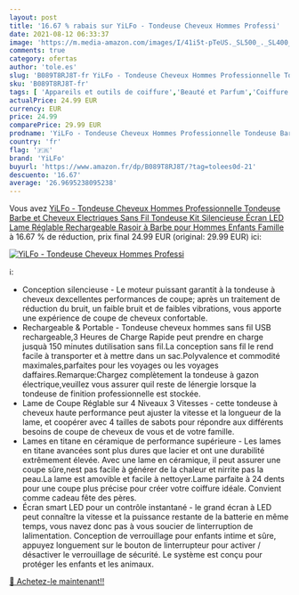 ```yaml
---
layout: post
title: '16.67 % rabais sur YiLFo - Tondeuse Cheveux Hommes Professi'
date: 2021-08-12 06:33:37
image: 'https://m.media-amazon.com/images/I/41i5t-pTeUS._SL500_._SL400_.jpg'
comments: true
category: ofertas
author: 'tole.es'
slug: 'B089T8RJ8T-fr YiLFo - Tondeuse Cheveux Hommes Professionnelle Tondeuse...'
sku: 'B089T8RJ8T-fr'
tags: [ 'Appareils et outils de coiffure','Beauté et Parfum','Coiffure et soins des cheveux','Tondeuses à cheveux','yilfo', ]
actualPrice: 24.99 EUR
currency: EUR
price: 24.99
comparePrice: 29.99 EUR
prodname: 'YiLFo - Tondeuse Cheveux Hommes Professionnelle Tondeuse Barbe et Cheveux Electriques Sans Fil Tondeuse Kit Silencieuse Écran LED Lame Réglable Rechargeable Rasoir à Barbe pour Hommes Enfants Famille'
country: 'fr'
flag: '🇫🇷'
brand: 'YiLFo'
buyurl: 'https://www.amazon.fr/dp/B089T8RJ8T/?tag=tolees0d-21'
descuento: '16.67'
average: '26.9695238095238'
---
```


Vous avez [YiLFo - Tondeuse Cheveux Hommes Professionnelle Tondeuse Barbe et Cheveux Electriques Sans Fil Tondeuse Kit Silencieuse Écran LED Lame Réglable Rechargeable Rasoir à Barbe pour Hommes Enfants Famille](https://www.amazon.fr/dp/B089T8RJ8T/?tag=tolees0d-21)  à  16.67 % de réduction, prix final  24.99 EUR (original: 29.99 EUR) ici:

[![YiLFo - Tondeuse Cheveux Hommes Professi](https://m.media-amazon.com/images/I/41i5t-pTeUS._SL500_._SL400_.jpg)](https://www.amazon.fr/dp/B089T8RJ8T/?tag=tolees0d-21)

ℹ️:

- Conception silencieuse - Le moteur puissant garantit à la tondeuse à cheveux dexcellentes performances de coupe; après un traitement de réduction du bruit, un faible bruit et de faibles vibrations, vous apporte une expérience de coupe de cheveux confortable.
- Rechargeable & Portable - Tondeuse cheveux hommes sans fil USB rechargeable,3 Heures de Charge Rapide peut prendre en charge jusquà 150 minutes dutilisation sans fil.La conception sans fil le rend facile à transporter et à mettre dans un sac.Polyvalence et commodité maximales,parfaites pour les voyages ou les voyages daffaires.Remarque:Chargez complètement la tondeuse à gazon électrique,veuillez vous assurer quil reste de lénergie lorsque la tondeuse de finition professionnelle est stockée.
- Lame de Coupe Réglable sur 4 Niveaux 3 Vitesses - cette tondeuse à cheveux haute performance peut ajuster la vitesse et la longueur de la lame, et coopérer avec 4 tailles de sabots pour répondre aux différents besoins de coupe de cheveux de vous et de votre famille.
- Lames en titane en céramique de performance supérieure - Les lames en titane avancées sont plus dures que lacier et ont une durabilité extrêmement élevée. Avec une lame en céramique, il peut assurer une coupe sûre,nest pas facile à générer de la chaleur et nirrite pas la peau.La lame est amovible et facile à nettoyer.Lame parfaite à 24 dents pour une coupe plus précise pour créer votre coiffure idéale. Convient comme cadeau fête des pères.
- Écran smart LED pour un contrôle instantané - le grand écran à LED peut connaître la vitesse et la puissance restante de la batterie en même temps, vous navez donc pas à vous soucier de linterruption de lalimentation. Conception de verrouillage pour enfants intime et sûre, appuyez longuement sur le bouton de linterrupteur pour activer / désactiver le verrouillage de sécurité. Le système est conçu pour protéger les enfants et les animaux.

[🛒 Achetez-le maintenant!!](https://www.amazon.fr/dp/B089T8RJ8T/?tag=tolees0d-21)
